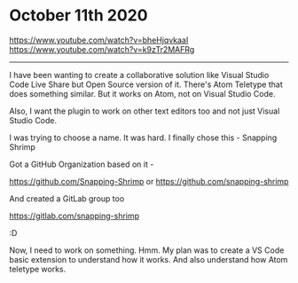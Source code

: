 # October 11th 2020

https://www.youtube.com/watch?v=bheHjqvkaaI
https://www.youtube.com/watch?v=k9zTr2MAFRg

---

I have been wanting to create a collaborative solution like Visual Studio Code
Live Share but Open Source version of it. There's Atom Teletype that does
something similar. But it works on Atom, not on Visual Studio Code.

Also, I want the plugin to work on other text editors too and not just Visual
Studio Code.

I was trying to choose a name. It was hard. I finally chose this - 
Snapping Shrimp

Got a GitHub Organization based on it -

https://github.com/Snapping-Shrimp
or
https://github.com/snapping-shrimp

And created a GitLab group too

https://gitlab.com/snapping-shrimp

:D

Now, I need to work on something. Hmm. My plan was to create a VS Code basic
extension to understand how it works. And also understand how Atom teletype
works.

